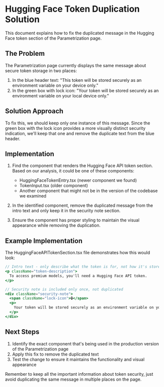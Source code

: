 # Hugging Face Token Duplication Solution

This document explains how to fix the duplicated message in the Hugging Face token section of the Parametrization page.

## The Problem

The Parametrization page currently displays the same message about secure token storage in two places:

1. In the blue header text: "This token will be stored securely as an environment variable on your device only."
2. In the green box with lock icon: "Your token will be stored securely as an environment variable on your local device only."

## Solution Approach

To fix this, we should keep only one instance of this message. Since the green box with the lock icon provides a more visually distinct security indication, we'll keep that one and remove the duplicate text from the blue header.

## Implementation

1. Find the component that renders the Hugging Face API token section. Based on our analysis, it could be one of these components:
   - HuggingFaceTokenEntry.tsx (newer component we found)
   - TokenInput.tsx (older component)
   - Another component that might not be in the version of the codebase we examined

2. In the identified component, remove the duplicated message from the intro text and only keep it in the security note section.

3. Ensure the component has proper styling to maintain the visual appearance while removing the duplication.

## Example Implementation

The HuggingFaceAPITokenSection.tsx file demonstrates how this would look:

```jsx
// Intro text - only describe what the token is for, not how it's stored
<p className="token-description">
  To access premium models, you'll need a Hugging Face API token.
</p>

// Security note is included only once, not duplicated
<div className="security-note">
  <span className="lock-icon">🔒</span>
  <p>
    Your token will be stored securely as an environment variable on your local device only.
  </p>
</div>
```

## Next Steps

1. Identify the exact component that's being used in the production version of the Parametrization page
2. Apply this fix to remove the duplicated text
3. Test the change to ensure it maintains the functionality and visual appearance

Remember to keep all the important information about token security, just avoid duplicating the same message in multiple places on the page.
